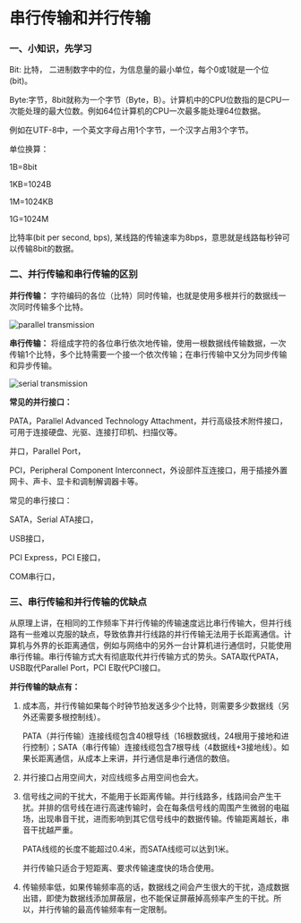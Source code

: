 # 串行传输和并行传输

### 一、小知识，先学习

Bit: 比特， 二进制数字中的位，为信息量的最小单位，每个0或1就是一个位(bit)。

Byte:字节，8bit就称为一个字节（Byte，B）。计算机中的CPU位数指的是CPU一次能处理的最大位数。例如64位计算机的CPU一次最多能处理64位数据。 

例如在UTF-8中，一个英文字母占用1个字节，一个汉字占用3个字节。

单位换算：

1B=8bit

1KB=1024B

1M=1024KB

1G=1024M

比特率(bit per second, bps), 某线路的传输速率为8bps，意思就是线路每秒钟可以传输8bit的数据。

### 二、并行传输和串行传输的区别

**并行传输：** 字符编码的各位（比特）同时传输，也就是使用多根并行的数据线一次同时传输多个比特。

![parallel transmission](pics/并行传输.jpeg)

**串行传输：** 将组成字符的各位串行依次地传输，使用一根数据线传输数据，一次传输1个比特，多个比特需要一个接一个依次传输；在串行传输中又分为同步传输和异步传输。

![serial transmission](pics/串行传输.jpeg)

**常见的并行接口：**

PATA，Parallel Advanced Technology Attachment，并行高级技术附件接口，可用于连接硬盘、光驱、连接打印机、扫描仪等。

并口，Parallel Port，

PCI，Peripheral Component Interconnect，外设部件互连接口，用于插接外置网卡、声卡、显卡和调制解调器卡等。

常见的串行接口：

SATA，Serial ATA接口，

USB接口，

PCI Express，PCI E接口，

COM串行口，

### 三、串行传输和并行传输的优缺点

从原理上讲，在相同的工作频率下并行传输的传输速度远比串行传输大，但并行线路有一些难以克服的缺点，导致依靠并行线路的并行传输无法用于长距离通信。计算机与外界的长距离通信，例如与网络中的另外一台计算机进行通信时，只能使用串行传输。串行传输方式大有彻底取代并行传输方式的势头。SATA取代PATA，USB取代Parallel Port，PCI E取代PCI接口。

**并行传输的缺点有：**

1. 成本高，并行传输如果每个时钟节拍发送多少个比特，则需要多少数据线（另外还需要多根控制线）。

    PATA（并行传输）连接线缆包含40根导线（16根数据线，24根用于接地和进行控制）；SATA（串行传输）连接线缆包含7根导线（4数据线+3接地线）。如果长距离通信，从成本上来讲，并行通信是串行通信的数倍。

2. 并行接口占用空间大，对应线缆多占用空间也会大。

3. 信号线之间的干扰大，不能用于长距离传输。并行线路多，线路间会产生干扰。并排的信号线在进行高速传输时，会在每条信号线的周围产生微弱的电磁场，出现串音干扰，进而影响到其它信号线中的数据传输。传输距离越长，串音干扰越严重。

    PATA线缆的长度不能超过0.4米，而SATA线缆可以达到1米。

    并行传输只适合于短距离、要求传输速度快的场合使用。

4. 传输频率低，如果传输频率高的话，数据线之间会产生很大的干扰，造成数据出错，即使为数据线添加屏蔽层，也不能保证屏蔽掉高频率产生的干扰。所以，并行传输的最高传输频率有一定限制。